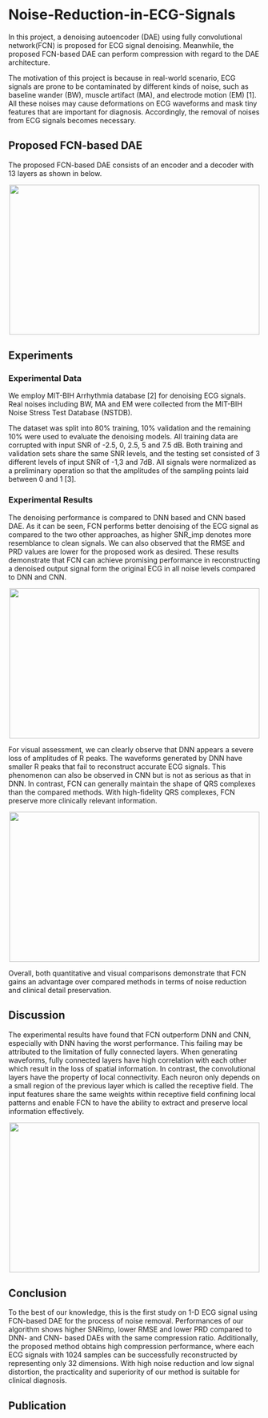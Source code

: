 # Noise-Reduction-in-ECG-Signals

In this project, a denoising autoencoder (DAE) using fully convolutional network(FCN) is proposed for ECG signal denoising. Meanwhile, the proposed FCN-based DAE can perform compression with regard to the DAE architecture. 

The motivation of this project is because in real-world scenario, ECG signals are prone to be contaminated by different kinds of noise, such as baseline wander (BW), muscle artifact (MA), and electrode motion (EM) [1]. All these noises may cause deformations on ECG waveforms and mask tiny features that are important for diagnosis. Accordingly, the removal of noises from ECG signals becomes necessary.

## Proposed FCN-based DAE
The proposed FCN-based DAE consists of an encoder and a decoder with 13 layers as shown in below. 
<div align=center><img width="500" height="300" src="https://github.com/sophie091524/Noise-Reduction-in-ECG-Signals/blob/master/pic/fcn.jpg"/></div>

## Experiments
### Experimental Data
We employ MIT-BIH Arrhythmia database [2] for denoising ECG signals. Real noises including BW, MA and EM were collected from the MIT-BIH Noise Stress Test Database (NSTDB). 

The dataset was split into 80% training, 10% validation and the remaining 10% were used to evaluate the denoising models. All training data are corrupted with input SNR of -2.5, 0, 2.5, 5 and 7.5 dB. Both training and validation sets share the same SNR levels, and the testing set consisted of 3 different levels of input SNR of -1,3 and 7dB. All signals were normalized as a preliminary operation so that the amplitudes of the sampling points laid between 0 and 1 [3].

### Experimental Results
The denoising performance is compared to DNN based and CNN based DAE. As it can be seen, FCN performs better denoising of the ECG signal as compared to the two other approaches, as higher SNR_imp denotes more resemblance to clean signals. We can also observed that the RMSE and PRD values are lower for the proposed work as desired. These results demonstrate that FCN can achieve promising performance in reconstructing a denoised output signal form the original ECG in all noise levels compared to DNN and CNN.
<div align=center><img width="500" height="300" src="https://github.com/sophie091524/Noise-Reduction-in-ECG-Signals/blob/master/pic/result.jpg"/></div>

For visual assessment, we can clearly observe that DNN appears a severe loss of amplitudes of R peaks. The waveforms generated by DNN have smaller R peaks that fail to reconstruct accurate ECG signals. This phenomenon can also be observed in CNN but is not as serious as that in DNN. In contrast, FCN can generally maintain the shape of QRS complexes than the compared methods. With high-fidelity QRS complexes, FCN preserve more clinically relevant information. 
<div align=center><img width="500" height="300" src="https://github.com/sophie091524/Noise-Reduction-in-ECG-Signals/blob/master/pic/record119.jpg"/></div>

Overall, both quantitative and visual comparisons demonstrate that FCN gains an advantage over compared methods in terms of noise reduction and clinical detail preservation.

## Discussion
The experimental results have found that FCN outperform DNN and CNN, especially with DNN having the worst performance. This failing may be attributed to the limitation of fully connected layers. When generating waveforms, fully connected layers have high correlation with each other which result in the loss of spatial information. In contrast, the convolutional layers have the property of local connectivity. Each neuron only depends on a small region of the previous layer which is called the receptive field. The input features share the same weights within receptive field confining local patterns and enable FCN to have the ability to extract and preserve local information effectively.
<div align=center><img width="500" height="300" src="https://github.com/sophie091524/Noise-Reduction-in-ECG-Signals/blob/master/pic/fcl_cl.jpg"/></div>

## Conclusion
To the best of our knowledge, this is the first study on 1-D ECG signal using FCN-based DAE for the process of noise removal. Performances of our algorithm shows higher SNRimp, lower RMSE and  lower PRD compared to DNN- and CNN- based DAEs with the same compression ratio. Additionally, the proposed method obtains high compression performance, where each ECG signals with 1024 samples can be successfully reconstructed by representing only 32 dimensions. With high noise reduction and low signal distortion, the practicality and superiority of our method is suitable for clinical diagnosis.

## Publication
